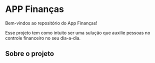 # APP Finanças

Bem-vindos ao repositório do App Finanças!

Esse projeto tem como intuito ser uma sulução que auxilie pessoas no controle financeiro no seu dia-a-dia.

## Sobre o projeto

